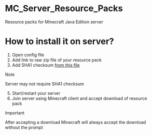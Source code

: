 # MC_Server_Resource_Packs
Resource packs for Minecraft Java Edition server
# How to install it on server?
1.  Open config file
2.  Add link to raw zip file of your resource pack
3.  Add SHA1 checksum [from this file](CHECKSUM.md)
  > [!NOTE]
  > Server may not require SHA1 checksum
5.  Start/restart your server
6.  Join server using Minecraft client and accept download of resource pack
> [!IMPORTANT]
> After accepting a download Minecraft will always accept the download without the prompt
